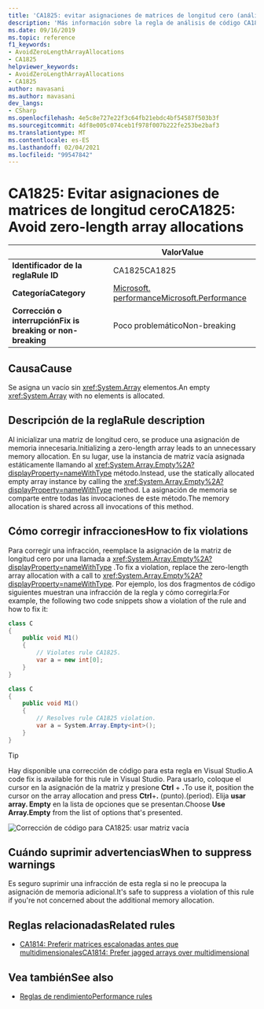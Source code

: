```yaml
---
title: 'CA1825: evitar asignaciones de matrices de longitud cero (análisis de código)'
description: 'Más información sobre la regla de análisis de código CA1825: evitar asignaciones de matrices de longitud cero'
ms.date: 09/16/2019
ms.topic: reference
f1_keywords:
- AvoidZeroLengthArrayAllocations
- CA1825
helpviewer_keywords:
- AvoidZeroLengthArrayAllocations
- CA1825
author: mavasani
ms.author: mavasani
dev_langs:
- CSharp
ms.openlocfilehash: 4e5c8e727e22f3c64fb21ebdc4bf54587f503b3f
ms.sourcegitcommit: 4df8e005c074ceb1f978f007b222fe253be2baf3
ms.translationtype: MT
ms.contentlocale: es-ES
ms.lasthandoff: 02/04/2021
ms.locfileid: "99547842"
---
```

# <a name="ca1825-avoid-zero-length-array-allocations"></a><span data-ttu-id="dcc20-103">CA1825: Evitar asignaciones de matrices de longitud cero</span><span class="sxs-lookup"><span data-stu-id="dcc20-103">CA1825: Avoid zero-length array allocations</span></span>

| | <span data-ttu-id="dcc20-104">Valor</span><span class="sxs-lookup"><span data-stu-id="dcc20-104">Value</span></span> |
|-|-|
| <span data-ttu-id="dcc20-105">**Identificador de la regla**</span><span class="sxs-lookup"><span data-stu-id="dcc20-105">**Rule ID**</span></span> |<span data-ttu-id="dcc20-106">CA1825</span><span class="sxs-lookup"><span data-stu-id="dcc20-106">CA1825</span></span>|
| <span data-ttu-id="dcc20-107">**Categoría**</span><span class="sxs-lookup"><span data-stu-id="dcc20-107">**Category**</span></span> |[<span data-ttu-id="dcc20-108">Microsoft. performance</span><span class="sxs-lookup"><span data-stu-id="dcc20-108">Microsoft.Performance</span></span>](performance-warnings.md)|
| <span data-ttu-id="dcc20-109">**Corrección o interrupción**</span><span class="sxs-lookup"><span data-stu-id="dcc20-109">**Fix is breaking or non-breaking**</span></span> |<span data-ttu-id="dcc20-110">Poco problemático</span><span class="sxs-lookup"><span data-stu-id="dcc20-110">Non-breaking</span></span>|

## <a name="cause"></a><span data-ttu-id="dcc20-111">Causa</span><span class="sxs-lookup"><span data-stu-id="dcc20-111">Cause</span></span>

<span data-ttu-id="dcc20-112">Se asigna un vacío sin <xref:System.Array> elementos.</span><span class="sxs-lookup"><span data-stu-id="dcc20-112">An empty <xref:System.Array> with no elements is allocated.</span></span>

## <a name="rule-description"></a><span data-ttu-id="dcc20-113">Descripción de la regla</span><span class="sxs-lookup"><span data-stu-id="dcc20-113">Rule description</span></span>

<span data-ttu-id="dcc20-114">Al inicializar una matriz de longitud cero, se produce una asignación de memoria innecesaria.</span><span class="sxs-lookup"><span data-stu-id="dcc20-114">Initializing a zero-length array leads to an unnecessary memory allocation.</span></span> <span data-ttu-id="dcc20-115">En su lugar, use la instancia de matriz vacía asignada estáticamente llamando al <xref:System.Array.Empty%2A?displayProperty=nameWithType> método.</span><span class="sxs-lookup"><span data-stu-id="dcc20-115">Instead, use the statically allocated empty array instance by calling the <xref:System.Array.Empty%2A?displayProperty=nameWithType> method.</span></span> <span data-ttu-id="dcc20-116">La asignación de memoria se comparte entre todas las invocaciones de este método.</span><span class="sxs-lookup"><span data-stu-id="dcc20-116">The memory allocation is shared across all invocations of this method.</span></span>

## <a name="how-to-fix-violations"></a><span data-ttu-id="dcc20-117">Cómo corregir infracciones</span><span class="sxs-lookup"><span data-stu-id="dcc20-117">How to fix violations</span></span>

<span data-ttu-id="dcc20-118">Para corregir una infracción, reemplace la asignación de la matriz de longitud cero por una llamada a <xref:System.Array.Empty%2A?displayProperty=nameWithType> .</span><span class="sxs-lookup"><span data-stu-id="dcc20-118">To fix a violation, replace the zero-length array allocation with a call to <xref:System.Array.Empty%2A?displayProperty=nameWithType>.</span></span> <span data-ttu-id="dcc20-119">Por ejemplo, los dos fragmentos de código siguientes muestran una infracción de la regla y cómo corregirla:</span><span class="sxs-lookup"><span data-stu-id="dcc20-119">For example, the following two code snippets show a violation of the rule and how to fix it:</span></span>

```csharp
class C
{
    public void M1()
    {
        // Violates rule CA1825.
        var a = new int[0];
    }
}
```

```csharp
class C
{
    public void M1()
    {
        // Resolves rule CA1825 violation.
        var a = System.Array.Empty<int>();
    }
}
```

> [!TIP]
> <span data-ttu-id="dcc20-120">Hay disponible una corrección de código para esta regla en Visual Studio.</span><span class="sxs-lookup"><span data-stu-id="dcc20-120">A code fix is available for this rule in Visual Studio.</span></span> <span data-ttu-id="dcc20-121">Para usarlo, coloque el cursor en la asignación de la matriz y presione **Ctrl** + **.**</span><span class="sxs-lookup"><span data-stu-id="dcc20-121">To use it, position the cursor on the array allocation and press **Ctrl**+**.**</span></span> <span data-ttu-id="dcc20-122">(punto).</span><span class="sxs-lookup"><span data-stu-id="dcc20-122">(period).</span></span> <span data-ttu-id="dcc20-123">Elija **usar array. Empty** en la lista de opciones que se presentan.</span><span class="sxs-lookup"><span data-stu-id="dcc20-123">Choose **Use Array.Empty** from the list of options that's presented.</span></span>
>
> ![Corrección de código para CA1825: usar matriz vacía](media/ca1825-codefix.png)

## <a name="when-to-suppress-warnings"></a><span data-ttu-id="dcc20-125">Cuándo suprimir advertencias</span><span class="sxs-lookup"><span data-stu-id="dcc20-125">When to suppress warnings</span></span>

<span data-ttu-id="dcc20-126">Es seguro suprimir una infracción de esta regla si no le preocupa la asignación de memoria adicional.</span><span class="sxs-lookup"><span data-stu-id="dcc20-126">It's safe to suppress a violation of this rule if you're not concerned about the additional memory allocation.</span></span>

## <a name="related-rules"></a><span data-ttu-id="dcc20-127">Reglas relacionadas</span><span class="sxs-lookup"><span data-stu-id="dcc20-127">Related rules</span></span>

- [<span data-ttu-id="dcc20-128">CA1814: Preferir matrices escalonadas antes que multidimensionales</span><span class="sxs-lookup"><span data-stu-id="dcc20-128">CA1814: Prefer jagged arrays over multidimensional</span></span>](ca1814.md)

## <a name="see-also"></a><span data-ttu-id="dcc20-129">Vea también</span><span class="sxs-lookup"><span data-stu-id="dcc20-129">See also</span></span>

- [<span data-ttu-id="dcc20-130">Reglas de rendimiento</span><span class="sxs-lookup"><span data-stu-id="dcc20-130">Performance rules</span></span>](performance-warnings.md)
